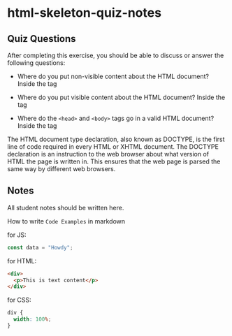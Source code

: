 # html-skeleton-quiz-notes

## Quiz Questions

After completing this exercise, you should be able to discuss or answer the following questions:

- Where do you put non-visible content about the HTML document?
Inside the <head> tag

- Where do you put visible content about the HTML document?
Inside the <body> tag

- Where do the `<head>` and `<body>` tags go in a valid HTML document?
Inside the <html> tag

The HTML document type declaration, also known as DOCTYPE, is the first line of code required in every HTML or XHTML document. The DOCTYPE declaration is an instruction to the web browser about what version of HTML the page is written in. This ensures that the web page is parsed the same way by different web browsers.

## Notes

All student notes should be written here.


How to write `Code Examples` in markdown

for JS:

```javascript
const data = "Howdy";
```

for HTML:

```html
<div>
  <p>This is text content</p>
</div>
```

for CSS:

```css
div {
  width: 100%;
}
```
